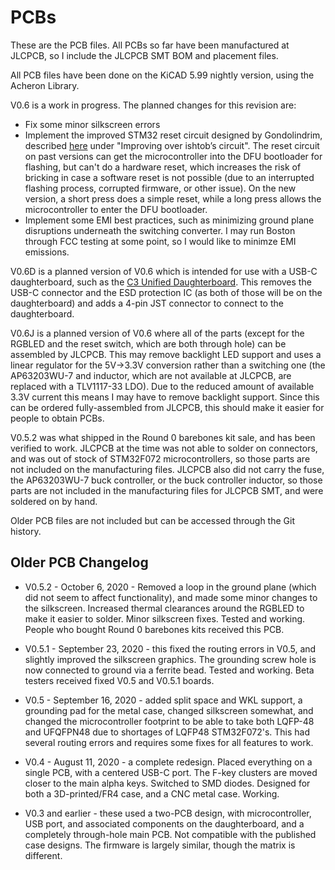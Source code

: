 # PCBs

These are the PCB files. All PCBs so far have been manufactured at JLCPCB, so I include the JLCPCB SMT BOM and placement files.

All PCB files have been done on the KiCAD 5.99 nightly version, using the Acheron Library.

V0.6 is a work in progress. The planned changes for this revision are:
* Fix some minor silkscreen errors
* Implement the improved STM32 reset circuit designed by Gondolindrim, described [here](http://acheronproject.com/reset_article/principle.html) under "Improving over ishtob’s circuit". The reset circuit on past versions can get the microcontroller into the DFU bootloader for flashing, but can't do a hardware reset, which increases the risk of bricking in case a software reset is not possible (due to an interrupted flashing process, corrupted firmware, or other issue). On the new version, a short press does a simple reset, while a long press allows the microcontroller to enter the DFU bootloader. 
* Implement some EMI best practices, such as minimizing ground plane disruptions underneath the switching converter. I may run Boston through FCC testing at some point, so I would like to minimze EMI emissions. 

V0.6D is a planned version of V0.6 which is intended for use with a USB-C daughterboard, such as the [C3 Unified Daughterboard](https://github.com/ai03-2725/Unified-Daughterboard). This removes the USB-C connector and the ESD protection IC (as both of those will be on the daughterboard) and adds a 4-pin JST connector to connect to the daughterboard.

V0.6J is a planned version of V0.6 where all of the parts (except for the RGBLED and the reset switch, which are both through hole) can be assembled by JLCPCB. This may remove backlight LED support and uses a linear regulator for the 5V->3.3V conversion rather than a switching one (the AP63203WU-7 and inductor, which are not available at JLCPCB, are replaced with a TLV1117-33 LDO). Due to the reduced amount of available 3.3V current this means I may have to remove backlight support. Since this can be ordered fully-assembled from JLCPCB, this should make it easier for people to obtain PCBs.

V0.5.2 was what shipped in the Round 0 barebones kit sale, and has been verified to work. JLCPCB at the time was not able to solder on connectors, and was out of stock of STM32F072 microcontrollers, so those parts are not included on the manufacturing files. JLCPCB also did not carry the fuse, the AP63203WU-7 buck controller, or the buck controller inductor, so those parts are not included in the manufacturing files for JLCPCB SMT, and were soldered on by hand. 

Older PCB files are not included but can be accessed through the Git history.

## Older PCB Changelog

* V0.5.2 - October 6, 2020 - Removed a loop in the ground plane (which did not seem to affect functionality), and made some minor changes to the silkscreen. Increased thermal clearances around the RGBLED to make it easier to solder. Minor silkscreen fixes. Tested and working. People who bought Round 0 barebones kits received this PCB.

* V0.5.1 - September 23, 2020 - this fixed the routing errors in V0.5, and slightly improved the silkscreen graphics. The grounding screw hole is now connected to ground via a ferrite bead. Tested and working. Beta testers received fixed V0.5 and V0.5.1 boards.

* V0.5 - September 16, 2020 - added split space and WKL support, a grounding pad for the metal case, changed silkscreen somewhat, and changed the microcontroller footprint to be able to take both LQFP-48 and UFQFPN48 due to shortages of LQFP48 STM32F072's. This had several routing errors and requires some fixes for all features to work.

* V0.4 - August 11, 2020 - a complete redesign. Placed everything on a single PCB, with a centered USB-C port. The F-key clusters are moved closer to the main alpha keys. Switched to SMD diodes. Designed for both a 3D-printed/FR4 case, and a CNC metal case. Working. 

* V0.3 and earlier - these used a two-PCB design, with microcontroller, USB port, and associated components on the daughterboard, and a completely through-hole main PCB. Not compatible with the published case designs. The firmware is largely similar, though the matrix is different.

